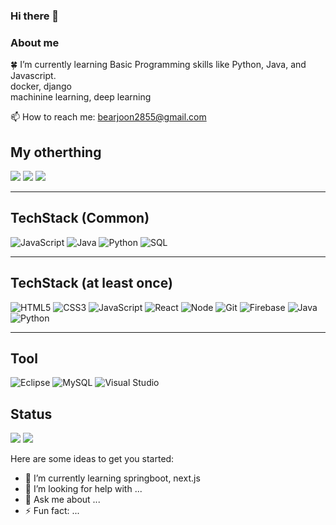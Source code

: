 ### Hi there 👋
### About me

:four_leaf_clover: I’m currently learning Basic Programming skills like Python, Java, and Javascript.<br/>
docker, django<br/>
machinine learning, deep learning<br/>

<!-- Add a links-->
📫 How to reach me: bearjoon2855@gmail.com <br/>


## My otherthing
<a href="https://www.instagram.com/joonivalue/" target="_blank"><img src="https://img.shields.io/badge/-Instagram-%23E4405F?style=for-the-badge&logo=instagram&logoColor=white" target="_blank"></a>
<a href="https://joonivalue.tistory.com/" target="_blank"><img src="https://img.shields.io/badge/-Tstory-%23E4405F?style=for-the-badge&logo=Tstory&logoColor=white" target="_blank"></a>
<a href="https://www.notion.so/JackJack-2f69ebf25aa4417dab8a3edac8cc0394" target="_blank"><img src="https://img.shields.io/badge/-Notion-%23E4405F?style=for-the-badge&logo=Notion&logoColor=white" target="_blank"></a></a>

---

## TechStack (Common)


  ![JavaScript](https://img.shields.io/badge/-JavaScript-%23F7DF1C?style=for-the-badge&logo=javascript&logoColor=000000&labelColor=%23F7DF1C&color=%23FFCE5A)
   ![Java](https://img.shields.io/badge/-java-007396?style=for-the-badge&logo=java&logoColor=white) 
   ![Python](https://img.shields.io/badge/-python-3776AB?style=for-the-badge&logo=python&logoColor=white)
   ![SQL](https://img.shields.io/badge/-sql-3776AB?style=for-the-badge&logo=python&logoColor=white)
  
---

## TechStack (at least once)


  ![HTML5](https://img.shields.io/badge/-HTML5-F05032?style=for-the-badge&logo=html5&logoColor=ffffff)
  ![CSS3](https://img.shields.io/badge/-CSS3-007ACC?style=for-the-badge&logo=css3)
  ![JavaScript](https://img.shields.io/badge/-JavaScript-%23F7DF1C?style=for-the-badge&logo=javascript&logoColor=000000&labelColor=%23F7DF1C&color=%23FFCE5A)
  ![React](https://img.shields.io/badge/-React-222222?style=for-the-badge&logo=react)
  ![Node](https://img.shields.io/badge/-Nodejs-43853d?style=for-the-badge&logo=Node.js&logoColor=white)
  ![Git](https://img.shields.io/badge/-Git-F05032?style=for-the-badge&logo=git&logoColor=ffffff)
   ![Firebase](https://img.shields.io/badge/-firebase-FFCA28?style=for-the-badge&logo=firebase&logoColor=white)
   ![Java](https://img.shields.io/badge/-java-007396?style=for-the-badge&logo=java&logoColor=white) 
   ![Python](https://img.shields.io/badge/-python-3776AB?style=for-the-badge&logo=python&logoColor=white)


  
 -----
 
##  Tool
  
![Eclipse](https://img.shields.io/badge/-eclipseide-2C2255?style=for-the-badge&logo=eclipseide&logoColor=white)
![MySQL](https://img.shields.io/badge/-mysql-4479A1?style=for-the-badge&logo=mysql&logoColor=white)
![Visual Studio](https://img.shields.io/badge/-visualstudio-5C2D91?style=for-the-badge&logo=visualstudio&logoColor=white)


## Status

  <img src="https://github-readme-stats.vercel.app/api?username=junhyeukkwon&layout=compact&show_icons=true&theme=vue&hide_border=true" />
  <img src="https://github-readme-stats.vercel.app/api/top-langs/?username=junhyeukkwon&layout=compact&theme=vue&hide_border=true" />


Here are some ideas to get you started:

- 🌱 I’m currently learning springboot, next.js
- 🤔 I’m looking for help with ...
- 💬 Ask me about ...
- ⚡ Fun fact: ...

